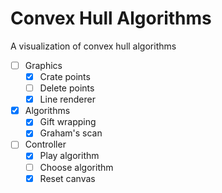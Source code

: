 # Convex Hull Algorithms

A visualization of convex hull algorithms

- [ ] Graphics
  - [x] Crate points
  - [ ] Delete points
  - [x] Line renderer
- [x] Algorithms
  - [x] Gift wrapping
  - [x] Graham's scan
- [ ] Controller
  - [x] Play algorithm
  - [ ] Choose algorithm
  - [x] Reset canvas
